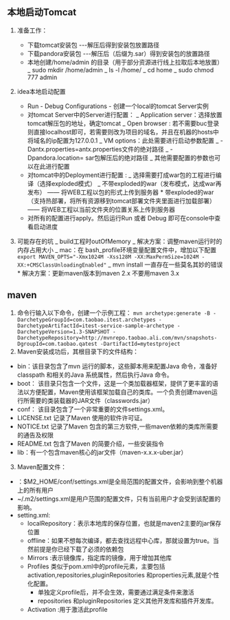 ## 本地启动Tomcat

1.  准备工作：

    -   下载tomcat安装包  ---解压后得到安装包放置路径
    -   下载pandora安装包  ---解压后（后缀为.sar）得到安装包的放置路径
    -   本地创建/home/admin 的目录（用于部分资源进行线上拉取后本地放置）
        		_  sudo mkdir /home/admin
        		_  ls -l /home/
        		_  cd home
        		_  sudo chmod 777 admin

2.  idea本地启动配置

    -   Run - Debug Configurations - 创建一个local的tomcat Server实例
    -   对tomcat Server中的Server进行配置：
        		_  Application server：选择放置tomcat解压包的地址，确定tomcat
        		_  Open browser : 若不需要buc登录则直接localhost即可，若需要则改为项目的域名，并且在机器的hosts中将域名的ip配置为127.0.0.1
        		_  VM options：此处需要进行启动参数配置
        			_ -Dantx.properties=antx.properties文件的绝对路径
        			_ -Dpandora.location= sar包解压后的绝对路径
        			_ 其他需要配置的参数也可以在此进行配置
    -   对tomcat中的Deployment进行配置 :
        		_ 选择需要打成war包的工程进行编译（选择exploded模式）
        			_  不带exploded的war（发布模式，达成war再发布） —— 将WEB工程以包的形式上传到服务器
        			\*  带exploded的war（支持热部署，将所有资源移到tomcat部署文件夹里面进行加载部署） —— 将WEB工程以当前文件夹的位置关系上传到服务器
    -   对所有的配置进行apply。然后运行Run 或者 Debug 即可在console中查看启动进度

3.  可能存在的坑
    	_  build工程时outOfMemory
    		_ 解决方案：调整maven运行时的内存占用大小
    			_ mac：在 bash_profile环境变量配置文件中，增加以下配置 `export MAVEN_OPTS="-Xmx1024M -Xss128M -XX:MaxPermSize=1024M -XX:+CMSClassUnloadingEnabled"`
    	_ mvn install 一直存在一些莫名其妙的错误
    		\* 解决方案：更新maven版本到maven 2.x 不要用maven 3.x

## maven

1.  命令行输入以下命令，创建一个示例工程：
    `mvn archetype:generate -B -DarchetypeGroupId=com.taobao.itest.archetypes
    -DarchetypeArtifactId=itest-service-sample-archetype
    -DarchetypeVersion=1.3-SNAPSHOT
    -DarchetypeRepository=http://mvnrepo.taobao.ali.com/mvn/snapshots-DgroupId=com.taobao.qatest
    -DartifactId=mytestproject`
2.  Maven安装成功后，其根目录下的文件结构：

-   bin：该目录包含了mvn 运行的脚本，这些脚本用来配置Java 命令，准备好classpath 和相关的Java 系统属性，然后执行Java 命令。
-   boot： 该目录只包含一个文件，这是一个类加载器框架，提供了更丰富的语法以方便配置，Maven使用该框架加载自己的类库。一个负责创建maven运行所需要的类装载器的JAR文件（classwords.jar）
-   conf： 该目录包含了一个非常重要的文件settings.xml。
-   LICENSE.txt 记录了Maven 使用的软件许可证。
-   NOTICE.txt 记录了Maven 包含的第三方软件,一些maven依赖的类库所需要的通告及权限
-   README.txt 包含了Maven 的简要介绍，一些安装指令
-   lib：有一个包含maven核心的jar文件（maven-x.x.x-uber.jar）

3.  Maven配置文件：

-   ：$M2_HOME/conf/settings.xml是全局范围的配置文件，会影响到整个机器上的所有用户
-   ~/.m2/settings.xml是用户范围的配置文件，只有当前用户才会受到该配置的影响。
-   setting.xml:
    -   localRepository：表示本地库的保存位置，也就是maven2主要的jar保存位置
    -   offline：如果不想每次编译，都去查找远程中心库，那就设置为true。当然前提是你已经下载了必须的依赖包
    -   Mirrors :表示镜像库，指定库的镜像，用于增加其他库
    -   Profiles  类似于pom.xml中的profile元素，主要包括activation,repositories,pluginRepositories 和properties元素,就是个性化配置。
        -   单独定义profile后，并不会生效，需要通过满足条件来激活
        -   repositories 和pluginRepositories 定义其他开发库和插件开发库。
    -   Activation :用于激活此profile
